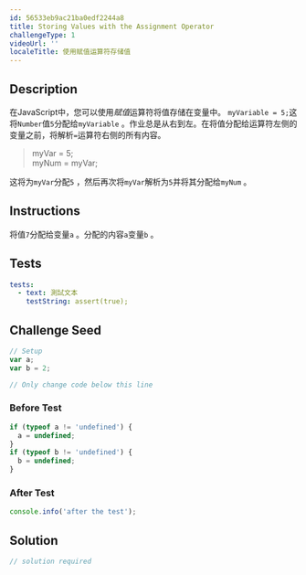 ```yaml
---
id: 56533eb9ac21ba0edf2244a8
title: Storing Values with the Assignment Operator
challengeType: 1
videoUrl: ''
localeTitle: 使用赋值运算符存储值
---
```


## Description
<section id="description">在JavaScript中，您可以使用<dfn>赋值</dfn>运算符将值存储在变量中。 <code>myVariable = 5;</code>这将<code>Number</code>值<code>5</code>分配给<code>myVariable</code> 。作业总是从右到左。在将值分配给运算符左侧的变量之前，将解析<code>=</code>运算符右侧的所有内容。 <blockquote> myVar = 5; <br> myNum = myVar; </blockquote>这将为<code>myVar</code>分配<code>5</code> ，然后再次将<code>myVar</code>解析为<code>5</code>并将其分配给<code>myNum</code> 。 </section>

## Instructions
<section id="instructions">将值<code>7</code>分配给变量<code>a</code> 。分配的内容<code>a</code>变量<code>b</code> 。 </section>

## Tests
<section id='tests'>

```yml
tests:
  - text: 測試文本
    testString: assert(true);

```

</section>

## Challenge Seed
<section id='challengeSeed'>

<div id='js-seed'>

```js
// Setup
var a;
var b = 2;

// Only change code below this line

```

</div>

### Before Test
<div id='js-setup'>

```js
if (typeof a != 'undefined') {
  a = undefined;
}
if (typeof b != 'undefined') {
  b = undefined;
}

```

</div>

### After Test
<div id='js-teardown'>

```js
console.info('after the test');
```

</div>

</section>

## Solution
<section id='solution'>

```js
// solution required
```
</section>

